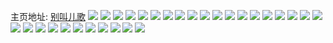 主页地址: [别叫儿歌](https://weibo.com/u/5581478385) 
![](https://wx4.sinaimg.cn/mw2000/0065JjuVly1h8vfpu1ybnj30ms14wdpd.jpg) 
![](https://wx4.sinaimg.cn/mw2000/0065JjuVly1h8vfpv99qgj30lu12tti8.jpg) 
![](https://wx4.sinaimg.cn/mw2000/0065JjuVly1h8vfpsj2i2j30n014wdpz.jpg) 
![](https://wx4.sinaimg.cn/mw2000/0065JjuVly1h8vfpvtucnj30n014wn7c.jpg) 
![](https://wx4.sinaimg.cn/mw2000/0065JjuVly1h8vfptcxkvj30n114w7dd.jpg) 
![](https://wx4.sinaimg.cn/mw2000/0065JjuVly1h8vfpw9i0vj30n014wakx.jpg) 
![](https://wx4.sinaimg.cn/mw2000/0065JjuVly1h8vfpwn1rej30n014wah5.jpg) 
![](https://wx4.sinaimg.cn/mw2000/0065JjuVly1h8vfpukbwcj30n014wqak.jpg) 
![](https://wx4.sinaimg.cn/mw2000/0065JjuVly1h8vfpx3fs5j30n014wdod.jpg) 
![](https://wx4.sinaimg.cn/mw2000/0065JjuVly1h8s53wj3t5j31a028sb1q.jpg) 
![](https://wx4.sinaimg.cn/mw2000/0065JjuVly1h8s53xq7ntj31qg2b9npd.jpg) 
![](https://wx4.sinaimg.cn/mw2000/0065JjuVly1h8s53tg8gtj324836chdu.jpg) 
![](https://wx4.sinaimg.cn/mw2000/0065JjuVly1h8s53z54ruj32c036dhdu.jpg) 
![](https://wx4.sinaimg.cn/mw2000/0065JjuVly1h3esxgwi1sj325n25p4qq.jpg) 
![](https://wx4.sinaimg.cn/mw2000/0065JjuVly1h3esxi9l2dj32c02dtnpe.jpg) 
![](https://wx4.sinaimg.cn/mw2000/0065JjuVly1h3esxfwy7zj31rz1s0e81.jpg) 
![](https://wx4.sinaimg.cn/mw2000/0065JjuVly1h3esxjx7b0j32c02cpe82.jpg) 
![](https://wx4.sinaimg.cn/mw2000/0065JjuVly1h3esxkqh9mj31p61p6e81.jpg) 
![](https://wx4.sinaimg.cn/mw2000/0065JjuVly1gzflc06qh0j325n25nqv6.jpg) 
![](https://wx4.sinaimg.cn/mw2000/0065JjuVly1gzflbvx06ij322t22te82.jpg) 
![](https://wx4.sinaimg.cn/mw2000/0065JjuVly1gzflc3wdudj31xm1xm4qq.jpg) 
![](https://wx4.sinaimg.cn/mw2000/0065JjuVly1gzflc9juwjj320i20i4qr.jpg) 
![](https://wx4.sinaimg.cn/mw2000/0065JjuVly1gzflcevsxnj324b24bhdv.jpg) 
![](https://wx4.sinaimg.cn/mw2000/0065JjuVly1gzflbt20mhj3226226kjm.jpg) 
![](https://wx4.sinaimg.cn/mw2000/0065JjuVly1gymvdlqsjvj3234234u0y.jpg) 
![](https://wx4.sinaimg.cn/mw2000/0065JjuVly1gymvdiqm8dj321e2pvb2a.jpg) 
![](https://wx4.sinaimg.cn/mw2000/0065JjuVly1gymvdobg7qj325u25uqv7.jpg) 
![](https://wx4.sinaimg.cn/mw2000/0065JjuVly1gymvdq541dj32bz2bznpe.jpg) 
![](https://wx4.sinaimg.cn/mw2000/0065JjuVly1gymvdqyt7bj324i24i1ky.jpg) 
![](https://wx4.sinaimg.cn/mw2000/0065JjuVly1gymvdss5byj32c02c0hdu.jpg) 
